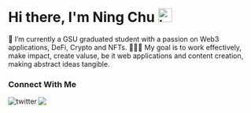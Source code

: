 
# Hi there, I'm Ning Chu <img src="https://user-images.githubusercontent.com/1303154/88677602-1635ba80-d120-11ea-84d8-d263ba5fc3c0.gif" width="28px" alt="hi"> 
🌱 I’m currently a GSU graduated student with a passion on Web3 applications, DeFi, Crypto and NFTs.
👷🏻‍♀️ My goal is to work effectively, make impact, create valuse, be it web applications and content creation, making abstract ideas tangible.
<br>


### Connect With Me
[<img align="left" alt="twitter" src="https://img.shields.io/badge/twitter-%231DA1F2.svg?&style=for-the-badge&logo=twitter&logoColor=white" />](https://twitter.com/ChuNingya)[![](https://img.shields.io/badge/Gmail-D14836?style=for-the-badge&logo=gmail&logoColor=white)](mailto:victoryning0309@gmail.com)


